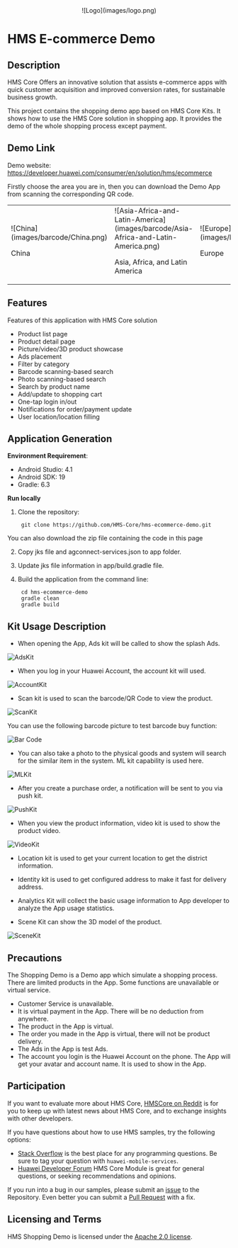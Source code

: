 <div align="center">
![Logo](images/logo.png)
</div>

# HMS E-commerce Demo

## Description
HMS Core Offers an innovative solution that assists e-commerce apps with quick customer acquisition and improved conversion rates, for sustainable business growth.

This project contains the shopping demo app based on HMS Core Kits. It shows how to use the HMS Core solution in shopping app. It provides the demo of the whole shopping process except payment.

## Demo Link
Demo website: https://developer.huawei.com/consumer/en/solution/hms/ecommerce

Firstly choose the area you are in, then you can download the Demo App from scanning the corresponding QR code.

<table><tr>
<td>![China](images/barcode/China.png)<p>China</p></td>
<td>![Asia-Africa-and-Latin-America](images/barcode/Asia-Africa-and-Latin-America.png)<p>Asia, Africa, and Latin America</p></td>
<td>![Europe](images/barcode/Europe.png)<p>Europe</p></td>
<td>![Russia](images/barcode/Russia.png)<p>Russia</p></td>
</tr></table>

## Features
Features of this application with HMS Core solution
- Product list page
- Product detail page
- Picture/video/3D product showcase
- Ads placement
- Filter by category
- Barcode scanning-based search
- Photo scanning-based search
- Search by product name
- Add/update to shopping cart
- One-tap login in/out
- Notifications for order/payment update
- User location/location filling

## Application Generation
**Environment Requirement**:

- Android Studio: 4.1
- Android SDK: 19
- Gradle: 6.3

**Run locally**
1. Clone the repository:
     
        git clone https://github.com/HMS-Core/hms-ecommerce-demo.git

You can also download the zip file containing the code in this page

2. Copy jks file and agconnect-services.json to app folder.

3. Update jks file information in app/build.gradle file.

4. Build the application from the command line:

        cd hms-ecommerce-demo
        gradle clean
        gradle build

## Kit Usage Description
- When opening the App, Ads kit will be called to show the splash Ads.

![AdsKit](images/kit-usage-gif/AdsKit.gif)

- When you log in your Huawei Account, the account kit will used.

![AccountKit](images/kit-usage-gif/AccountKit.gif)

- Scan kit is used to scan the barcode/QR Code to view the product.

![ScanKit](images/kit-usage-gif/ScanKit.gif)

You can use the following barcode picture to test barcode buy function:

![Bar Code](images/barcode.gif)

- You can also take a photo to the physical goods and system will search for the similar item in the system. ML kit capability is used here.

![MLKit](images/kit-usage-gif/MLKit.gif)

- After you create a purchase order, a notification will be sent to you via push kit.

![PushKit](images/kit-usage-gif/PushKit.gif)

- When you view the product information, video kit is used to show the product video.

![VideoKit](images/kit-usage-gif/VideoKit.gif)

- Location kit is used to get your current location to get the district information.
- Identity kit is used to get configured address to make it fast for delivery address.
- Analytics Kit will collect the basic usage information to App developer to analyze the App usage statistics.

- Scene Kit can show the 3D model of the product.

![SceneKit](images/kit-usage-gif/SceneKit.gif)

## Precautions
The Shopping Demo is a Demo app which simulate a shopping process. There are limited products in the App. Some functions are unavailable or virtual service.

- Customer Service is unavailable.
- It is virtual payment in the App. There will be no deduction from anywhere.
- The product in the App is virtual. 
- The order you made in the App is virtual, there will not be product delivery.
- The Ads in the App is test Ads.
- The account you login is the Huawei Account on the phone. The App will get your avatar and account name. It is used to show in the App.


## Participation
If you want to evaluate more about HMS Core, [HMSCore on Reddit](https://www.reddit.com/r/HuaweiDevelopers/) is for you to keep up with latest news about HMS Core, and to exchange insights with other developers.

If you have questions about how to use HMS samples, try the following options:
- [Stack Overflow](https://stackoverflow.com/questions/tagged/huawei-mobile-services) is the best place for any programming questions. Be sure to tag your question with 
`huawei-mobile-services`.
- [Huawei Developer Forum](https://forums.developer.huawei.com/forumPortal/en/home?fid=0101187876626530001) HMS Core Module is great for general questions, or seeking recommendations and opinions.

If you run into a bug in our samples, please submit an [issue](https://github.com/HMS-Core/hms-ecommerce-demo/issues) to the Repository. Even better you can submit a [Pull Request](https://github.com/HMS-Core/hms-ecommerce-demo/pulls) with a fix.

## Licensing and Terms
HMS Shopping Demo is licensed under the [Apache 2.0 license](https://github.com/HMS-Core/hms-ecommerce-demo/blob/main/LICENSE).

